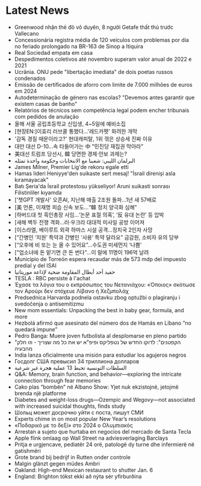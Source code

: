 # Latest News
-  Greenwood nhận thẻ đỏ vô duyên, 8 người Getafe thất thủ trước Vallecano
-  Concessionária registra média de 120 veículos com problemas por dia no feriado prolongado na BR-163 de Sinop a Itiquira
-  Real Sociedad empata em casa
-  Despedimentos coletivos até novembro superam valor anual de 2022 e 2021
-  Ucrânia. ONU pede "libertação imediata" de dois poetas russos condenados
-  Emissão de certificados de aforro com limite de 7.000 milhões de euros em 2024
-  ​Autodeterminação de género nas escolas? "Devemos antes garantir que existem casas de banho"
-  Relatórios de técnicos sem competência legal podem encher tribunais com pedidos de anulação
-  올해 서울 공립초등학교 신입생, 4~5일에 예비소집
-  [현장EN:]이효리 러브콜 통했다…'레드카펫' 화려한 개막
-  '감독 경질 때문이라고?' 현대캐피탈, 1위 꺾은 상승세 진짜 이유
-  대만 대선 D-10…속 타들어가는 中 "민진당 재집권 막아라"
-  美대선 트럼프 당선시, 韓 당면한 경제·안보 과제는?
-  البرلمان الليبي: شعبنا مع الانتخابات وحكومة واحدة تمثله
-  James Milner, Premier Lig'de rekoru egale etti
-  Hamas lideri Heniyye'den suikaste sert mesaj! "İsrail direnişi asla kıramayacak"
-  Batı Şeria'da İsrail protestosu yükseliyor! Aruni suikasti sonrası Filistinliler kıyamda
-  ['챗GPT 개발사' 오픈AI, 지난해 매출 2조원 돌파…1년 새 57배로
-  [美 언론, 이재명 피습 신속 보도…“韓 정치 양극화 심해”
-  [하버드대 첫 흑인총장 사임…‘논문 표절 의혹’, ‘反 유대 논란’ 등 압박
-  [새해 벽두 전쟁 격화…러·우크라 대대적 미사일 공방 이어져
-  [이스라엘, 베이루트 외곽 하마스 시설 공격…정치국 2인자 사망
-  [“간병인 ‘지원’ 특약과 간병인 ‘사용’ 특약 달라요” 금감원, 소비자 유의 당부
-  [“오후에 비 또는 눈 올 수 있어요”…수도권 미세먼지 ‘나쁨’
-  ["업소녀에 돈 맡기면 큰 돈 번다"…이 말에 11명이 196억 날려
-  Municipio de Torreón espera recaudar más de 573 mdp del impuesto predial y del ISAI
-  حفيد أحد أبطال المقاومة ضحية لإذاعة موريتانيا
-  TESLA : RBC persiste à l'achat
-  Έχασε τα λόγια του ο εκπρόσωπος του Νετανιάχου: «Όποιος» σκότωσε τον Αρούρι δεν στόχευε Λίβανο ή Χεζμπολάχ
-  Predsednica Harvarda podnela ostavku zbog optužbi o plagiranju i svedočenja o antisemitizmu
-  New mom essentials: Unpacking the best in baby gear, formula, and more
-  Hezbolá afirmó que asesinato del número dos de Hamás en Líbano “no quedará impune”
-  Pedro Banga: Muere joven futbolista al desplomarse en pleno partido
-  "הקפטנים": לדוקו החדש של נטפליקס ופיפ"א יש את כל מה שצריך - וזו חלק מהבעיה
-  India lanza oficialmente una misión para estudiar los agujeros negros
-  Госдолг США превысил 34 триллиона долларов
-  السلطات التونسية تحبط 13 عملية هجرة غير شرعية
-  Q&A: Memory, brain function, and behavior—exploring the intricate connection through fear memories
-  Cako plas “bombën” në Albano Show: Yjet nuk ekzistojnë, jetojmë brenda një platforme
-  Diabetes and weight-loss drugs—Ozempic and Wegovy—not associated with increased suicidal thoughts, finds study
-  Шольц может досрочно уйти с поста, пишут СМИ
-  Experts chime in on most popular New Year’s resolutions
-  «Ποδαρικό με το δεξί» στο 2024 ο Ολυμπιακός
-  Arrestan a sujeto que hurtaba en negocios del mercado de Santa Tecla
-  Apple flink omlaag op Wall Street na adviesverlaging Barclays
-  Pritja e urgjencave, pediatër 24 orë, patologë dy turne dhe infermierë në gatishmëri
-  Grote brand bij bedrijf in Rutten onder controle
-  Malgin glänzt gegen müdes Ambri
-  Oakland: High-end Mexican restaurant to shutter Jan. 6
-  England: Brighton tókst ekki að nýta sér yfirburðina
